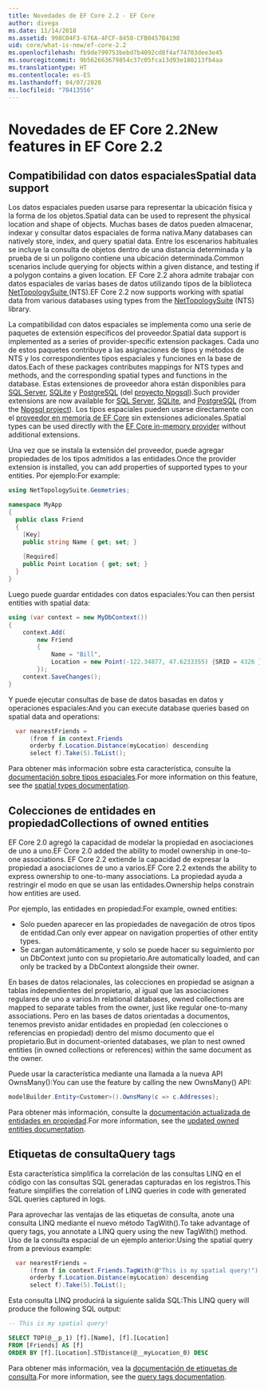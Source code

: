 ```yaml
---
title: Novedades de EF Core 2.2 - EF Core
author: divega
ms.date: 11/14/2018
ms.assetid: 998C04F3-676A-4FCF-8450-CFB0457B4198
uid: core/what-is-new/ef-core-2.2
ms.openlocfilehash: fb9de799753bebd7b4092cd8f4af74703dee3e45
ms.sourcegitcommit: 9b562663679854c37c05fca13d93e180213fb4aa
ms.translationtype: HT
ms.contentlocale: es-ES
ms.lasthandoff: 04/07/2020
ms.locfileid: "78413556"
---
```

# <a name="new-features-in-ef-core-22"></a><span data-ttu-id="18fce-102">Novedades de EF Core 2.2</span><span class="sxs-lookup"><span data-stu-id="18fce-102">New features in EF Core 2.2</span></span>

## <a name="spatial-data-support"></a><span data-ttu-id="18fce-103">Compatibilidad con datos espaciales</span><span class="sxs-lookup"><span data-stu-id="18fce-103">Spatial data support</span></span>

<span data-ttu-id="18fce-104">Los datos espaciales pueden usarse para representar la ubicación física y la forma de los objetos.</span><span class="sxs-lookup"><span data-stu-id="18fce-104">Spatial data can be used to represent the physical location and shape of objects.</span></span>
<span data-ttu-id="18fce-105">Muchas bases de datos pueden almacenar, indexar y consultar datos espaciales de forma nativa.</span><span class="sxs-lookup"><span data-stu-id="18fce-105">Many databases can natively store, index, and query spatial data.</span></span>
<span data-ttu-id="18fce-106">Entre los escenarios habituales se incluye la consulta de objetos dentro de una distancia determinada y la prueba de si un polígono contiene una ubicación determinada.</span><span class="sxs-lookup"><span data-stu-id="18fce-106">Common scenarios include querying for objects within a given distance, and testing if a polygon contains a given location.</span></span>
<span data-ttu-id="18fce-107">EF Core 2.2 ahora admite trabajar con datos espaciales de varias bases de datos utilizando tipos de la biblioteca [ NetTopologySuite ](https://github.com/NetTopologySuite/NetTopologySuite) (NTS).</span><span class="sxs-lookup"><span data-stu-id="18fce-107">EF Core 2.2 now supports working with spatial data from various databases using types from the [NetTopologySuite](https://github.com/NetTopologySuite/NetTopologySuite) (NTS) library.</span></span>

<span data-ttu-id="18fce-108">La compatibilidad con datos espaciales se implementa como una serie de paquetes de extensión específicos del proveedor.</span><span class="sxs-lookup"><span data-stu-id="18fce-108">Spatial data support is implemented as a series of provider-specific extension packages.</span></span>
<span data-ttu-id="18fce-109">Cada uno de estos paquetes contribuye a las asignaciones de tipos y métodos de NTS y los correspondientes tipos espaciales y funciones en la base de datos.</span><span class="sxs-lookup"><span data-stu-id="18fce-109">Each of these packages contributes mappings for NTS types and methods, and the corresponding spatial types and functions in the database.</span></span>
<span data-ttu-id="18fce-110">Estas extensiones de proveedor ahora están disponibles para [SQL Server](https://www.nuget.org/packages/Microsoft.EntityFrameworkCore.SqlServer.NetTopologySuite/), [SQLite](https://www.nuget.org/packages/Microsoft.EntityFrameworkCore.Sqlite.NetTopologySuite/) y [PostgreSQL](https://www.nuget.org/packages/Npgsql.EntityFrameworkCore.PostgreSQL.NetTopologySuite/) (del [proyecto Npgsql](https://www.npgsql.org/)).</span><span class="sxs-lookup"><span data-stu-id="18fce-110">Such provider extensions are now available for [SQL Server](https://www.nuget.org/packages/Microsoft.EntityFrameworkCore.SqlServer.NetTopologySuite/), [SQLite](https://www.nuget.org/packages/Microsoft.EntityFrameworkCore.Sqlite.NetTopologySuite/), and [PostgreSQL](https://www.nuget.org/packages/Npgsql.EntityFrameworkCore.PostgreSQL.NetTopologySuite/) (from the [Npgsql project](https://www.npgsql.org/)).</span></span>
<span data-ttu-id="18fce-111">Los tipos espaciales pueden usarse directamente con el [proveedor en memoria de EF Core](xref:core/providers/in-memory/index) sin extensiones adicionales.</span><span class="sxs-lookup"><span data-stu-id="18fce-111">Spatial types can be used directly with the [EF Core in-memory provider](xref:core/providers/in-memory/index) without additional extensions.</span></span>

<span data-ttu-id="18fce-112">Una vez que se instala la extensión del proveedor, puede agregar propiedades de los tipos admitidos a las entidades.</span><span class="sxs-lookup"><span data-stu-id="18fce-112">Once the provider extension is installed, you can add properties of supported types to your entities.</span></span> <span data-ttu-id="18fce-113">Por ejemplo:</span><span class="sxs-lookup"><span data-stu-id="18fce-113">For example:</span></span>

``` csharp
using NetTopologySuite.Geometries;

namespace MyApp
{
  public class Friend
  {
    [Key]
    public string Name { get; set; }
  
    [Required]
    public Point Location { get; set; }
  }
}
```

<span data-ttu-id="18fce-114">Luego puede guardar entidades con datos espaciales:</span><span class="sxs-lookup"><span data-stu-id="18fce-114">You can then persist entities with spatial data:</span></span>

``` csharp
using (var context = new MyDbContext())
{
    context.Add(
        new Friend
        {
            Name = "Bill",
            Location = new Point(-122.34877, 47.6233355) {SRID = 4326 }
        });
    context.SaveChanges();
}
```

<span data-ttu-id="18fce-115">Y puede ejecutar consultas de base de datos basadas en datos y operaciones espaciales:</span><span class="sxs-lookup"><span data-stu-id="18fce-115">And you can execute database queries based on spatial data and operations:</span></span>

``` csharp
  var nearestFriends =
      (from f in context.Friends
      orderby f.Location.Distance(myLocation) descending
      select f).Take(5).ToList();
```

<span data-ttu-id="18fce-116">Para obtener más información sobre esta característica, consulte la [documentación sobre tipos espaciales](xref:core/modeling/spatial).</span><span class="sxs-lookup"><span data-stu-id="18fce-116">For more information on this feature, see the [spatial types documentation](xref:core/modeling/spatial).</span></span>

## <a name="collections-of-owned-entities"></a><span data-ttu-id="18fce-117">Colecciones de entidades en propiedad</span><span class="sxs-lookup"><span data-stu-id="18fce-117">Collections of owned entities</span></span>

<span data-ttu-id="18fce-118">EF Core 2.0 agregó la capacidad de modelar la propiedad en asociaciones de uno a uno.</span><span class="sxs-lookup"><span data-stu-id="18fce-118">EF Core 2.0 added the ability to model ownership in one-to-one associations.</span></span>
<span data-ttu-id="18fce-119">EF Core 2.2 extiende la capacidad de expresar la propiedad a asociaciones de uno a varios.</span><span class="sxs-lookup"><span data-stu-id="18fce-119">EF Core 2.2 extends the ability to express ownership to one-to-many associations.</span></span>
<span data-ttu-id="18fce-120">La propiedad ayuda a restringir el modo en que se usan las entidades.</span><span class="sxs-lookup"><span data-stu-id="18fce-120">Ownership helps constrain how entities are used.</span></span>

<span data-ttu-id="18fce-121">Por ejemplo, las entidades en propiedad:</span><span class="sxs-lookup"><span data-stu-id="18fce-121">For example, owned entities:</span></span>

- <span data-ttu-id="18fce-122">Solo pueden aparecer en las propiedades de navegación de otros tipos de entidad.</span><span class="sxs-lookup"><span data-stu-id="18fce-122">Can only ever appear on navigation properties of other entity types.</span></span>
- <span data-ttu-id="18fce-123">Se cargan automáticamente, y solo se puede hacer su seguimiento por un DbContext junto con su propietario.</span><span class="sxs-lookup"><span data-stu-id="18fce-123">Are automatically loaded, and can only be tracked by a DbContext alongside their owner.</span></span>

<span data-ttu-id="18fce-124">En bases de datos relacionales, las colecciones en propiedad se asignan a tablas independientes del propietario, al igual que las asociaciones regulares de uno a varios.</span><span class="sxs-lookup"><span data-stu-id="18fce-124">In relational databases, owned collections are mapped to separate tables from the owner, just like regular one-to-many associations.</span></span>
<span data-ttu-id="18fce-125">Pero en las bases de datos orientadas a documentos, tenemos previsto anidar entidades en propiedad (en colecciones o referencias en propiedad) dentro del mismo documento que el propietario.</span><span class="sxs-lookup"><span data-stu-id="18fce-125">But in document-oriented databases, we plan to nest owned entities (in owned collections or references) within the same document as the owner.</span></span>

<span data-ttu-id="18fce-126">Puede usar la característica mediante una llamada a la nueva API OwnsMany():</span><span class="sxs-lookup"><span data-stu-id="18fce-126">You can use the feature by calling the new OwnsMany() API:</span></span>

``` csharp
modelBuilder.Entity<Customer>().OwnsMany(c => c.Addresses);
```

<span data-ttu-id="18fce-127">Para obtener más información, consulte la [documentación actualizada de entidades en propiedad](xref:core/modeling/owned-entities#collections-of-owned-types).</span><span class="sxs-lookup"><span data-stu-id="18fce-127">For more information, see the [updated owned entities documentation](xref:core/modeling/owned-entities#collections-of-owned-types).</span></span>

## <a name="query-tags"></a><span data-ttu-id="18fce-128">Etiquetas de consulta</span><span class="sxs-lookup"><span data-stu-id="18fce-128">Query tags</span></span>

<span data-ttu-id="18fce-129">Esta característica simplifica la correlación de las consultas LINQ en el código con las consultas SQL generadas capturadas en los registros.</span><span class="sxs-lookup"><span data-stu-id="18fce-129">This feature simplifies the correlation of LINQ queries in code with generated SQL queries captured in logs.</span></span>

<span data-ttu-id="18fce-130">Para aprovechar las ventajas de las etiquetas de consulta, anote una consulta LINQ mediante el nuevo método TagWith().</span><span class="sxs-lookup"><span data-stu-id="18fce-130">To take advantage of query tags, you annotate a LINQ query using the new TagWith() method.</span></span>
<span data-ttu-id="18fce-131">Uso de la consulta espacial de un ejemplo anterior:</span><span class="sxs-lookup"><span data-stu-id="18fce-131">Using the spatial query from a previous example:</span></span>

``` csharp
  var nearestFriends =
      (from f in context.Friends.TagWith(@"This is my spatial query!")
      orderby f.Location.Distance(myLocation) descending
      select f).Take(5).ToList();
```

<span data-ttu-id="18fce-132">Esta consulta LINQ producirá la siguiente salida SQL:</span><span class="sxs-lookup"><span data-stu-id="18fce-132">This LINQ query will produce the following SQL output:</span></span>

``` sql
-- This is my spatial query!

SELECT TOP(@__p_1) [f].[Name], [f].[Location]
FROM [Friends] AS [f]
ORDER BY [f].[Location].STDistance(@__myLocation_0) DESC
```

<span data-ttu-id="18fce-133">Para obtener más información, vea la [documentación de etiquetas de consulta](xref:core/querying/tags).</span><span class="sxs-lookup"><span data-stu-id="18fce-133">For more information, see the [query tags documentation](xref:core/querying/tags).</span></span>
